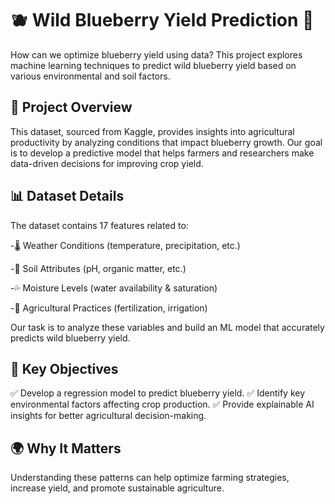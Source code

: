 # 🫐 Wild Blueberry Yield Prediction 🌱

How can we optimize blueberry yield using data? This project explores machine learning techniques to predict wild blueberry yield based on various environmental and soil factors.

## 🚀 Project Overview

This dataset, sourced from Kaggle, provides insights into agricultural productivity by analyzing conditions that impact blueberry growth. Our goal is to develop a predictive model that helps farmers and researchers make data-driven decisions for improving crop yield.

## 📊 Dataset Details

The dataset contains 17 features related to:

-🌡️ Weather Conditions (temperature, precipitation, etc.)

-🌱 Soil Attributes (pH, organic matter, etc.)

-💦 Moisture Levels (water availability & saturation)

-🌾 Agricultural Practices (fertilization, irrigation)

Our task is to analyze these variables and build an ML model that accurately predicts wild blueberry yield.

## 🎯 Key Objectives

✅ Develop a regression model to predict blueberry yield.
✅ Identify key environmental factors affecting crop production.
✅ Provide explainable AI insights for better agricultural decision-making.

## 🌍 Why It Matters

Understanding these patterns can help optimize farming strategies, increase yield, and promote sustainable agriculture.
